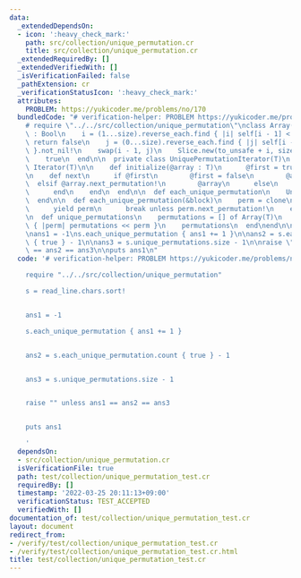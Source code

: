```yaml
---
data:
  _extendedDependsOn:
  - icon: ':heavy_check_mark:'
    path: src/collection/unique_permutation.cr
    title: src/collection/unique_permutation.cr
  _extendedRequiredBy: []
  _extendedVerifiedWith: []
  _isVerificationFailed: false
  _pathExtension: cr
  _verificationStatusIcon: ':heavy_check_mark:'
  attributes:
    PROBLEM: https://yukicoder.me/problems/no/170
  bundledCode: "# verification-helper: PROBLEM https://yukicoder.me/problems/no/170\n\
    # require \"../../src/collection/unique_permutation\"\nclass Array(T)\n  def next_permutation!\
    \ : Bool\n    i = (1...size).reverse_each.find { |i| self[i - 1] < self[i] } ||\
    \ return false\n    j = (0...size).reverse_each.find { |j| self[i - 1] < self[j]\
    \ }.not_nil!\n    swap(i - 1, j)\n    Slice.new(to_unsafe + i, size - i).reverse!\n\
    \    true\n  end\n\n  private class UniquePermutationIterator(T)\n    include\
    \ Iterator(T)\n\n    def initialize(@array : T)\n      @first = true\n    end\n\
    \n    def next\n      if @first\n        @first = false\n        @array\n    \
    \  elsif @array.next_permutation!\n        @array\n      else\n        stop\n\
    \      end\n    end\n  end\n\n  def each_unique_permutation\n    UniquePermutationIterator.new(clone)\n\
    \  end\n\n  def each_unique_permutation(&block)\n    perm = clone\n    loop do\n\
    \      yield perm\n      break unless perm.next_permutation!\n    end\n  end\n\
    \n  def unique_permutations\n    permutations = [] of Array(T)\n    each_unique_permutation\
    \ { |perm| permutations << perm }\n    permutations\n  end\nend\n\ns = read_line.chars.sort!\n\
    \nans1 = -1\ns.each_unique_permutation { ans1 += 1 }\n\nans2 = s.each_unique_permutation.count\
    \ { true } - 1\n\nans3 = s.unique_permutations.size - 1\n\nraise \"\" unless ans1\
    \ == ans2 == ans3\n\nputs ans1\n"
  code: '# verification-helper: PROBLEM https://yukicoder.me/problems/no/170

    require "../../src/collection/unique_permutation"

    s = read_line.chars.sort!


    ans1 = -1

    s.each_unique_permutation { ans1 += 1 }


    ans2 = s.each_unique_permutation.count { true } - 1


    ans3 = s.unique_permutations.size - 1


    raise "" unless ans1 == ans2 == ans3


    puts ans1

    '
  dependsOn:
  - src/collection/unique_permutation.cr
  isVerificationFile: true
  path: test/collection/unique_permutation_test.cr
  requiredBy: []
  timestamp: '2022-03-25 20:11:13+09:00'
  verificationStatus: TEST_ACCEPTED
  verifiedWith: []
documentation_of: test/collection/unique_permutation_test.cr
layout: document
redirect_from:
- /verify/test/collection/unique_permutation_test.cr
- /verify/test/collection/unique_permutation_test.cr.html
title: test/collection/unique_permutation_test.cr
---
```

